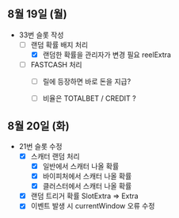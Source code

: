 
## 8월 19일 (월)

- 33번 슬롯 작성
	- [ ] 랜덤 확률 배지 처리
		- [x] 랜덤한 확률을 관리자가 변경 필요 reelExtra
	- [ ] FASTCASH 처리
		- [ ] 릴에 등장하면 바로 돈을 지급?
		- [ ] 비율은 TOTALBET / CREDIT ?


## 8월 20일 (화)

- 21번 슬롯 수정
	- [x] 스캐터 랜덤 처리
		- [x] 일반에서 스캐터 나올 확률
		- [x] 바이피처에서 스캐터 나올 확률
		- [x] 클러스터에서 스캐터 나올 확률
	- [x] 랜덤 트리거 확률 SlotExtra => Extra
	- [x] 이벤트 발생 시 currentWindow 오류 수정